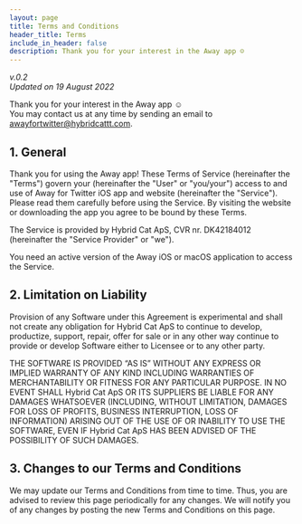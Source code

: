 ```yaml
---
layout: page
title: Terms and Conditions
header_title: Terms
include_in_header: false
description: Thank you for your interest in the Away app ☺️ 
---
```


_v.0.2_
<br>
_Updated on 19 August 2022_

Thank you for your interest in the Away app ☺️  
You may contact us at any time by sending an email to [awayfortwitter@hybridcattt.com](mailto:awayfortwitter@hybridcattt.com).

## 1. General 

Thank you for using the Away app! These Terms of Service (hereinafter the "Terms") govern your (hereinafter the "User" or "you/your") access to and use of Away for Twitter iOS app and website (hereinafter the "Service"). Please read them carefully before using the Service. By visiting the website or downloading the app you agree to be bound by these Terms.

The Service is provided by Hybrid Cat ApS, CVR nr. DK42184012 (hereinafter the "Service Provider" or "we").

You need an active version of the Away iOS or macOS application to access the Service.

## 2. Limitation on Liability

Provision of any Software under this Agreement is experimental and shall not create any obligation for Hybrid Cat ApS to continue to develop, productize, support, repair, offer for sale or in any other way continue to provide or develop Software either to Licensee or to any other party. 

THE SOFTWARE IS PROVIDED “AS IS” WITHOUT ANY EXPRESS OR IMPLIED WARRANTY OF ANY KIND INCLUDING WARRANTIES OF MERCHANTABILITY OR FITNESS FOR ANY PARTICULAR PURPOSE. IN NO EVENT SHALL Hybrid Cat ApS OR ITS SUPPLIERS BE LIABLE FOR ANY DAMAGES WHATSOEVER (INCLUDING, WITHOUT LIMITATION, DAMAGES FOR LOSS OF PROFITS, BUSINESS INTERRUPTION, LOSS OF INFORMATION) ARISING OUT OF THE USE OF OR INABILITY TO USE THE SOFTWARE, EVEN IF Hybrid Cat ApS HAS BEEN ADVISED OF THE POSSIBILITY OF SUCH DAMAGES.

## 3. Changes to our Terms and Conditions

We may update our Terms and Conditions from time to time. Thus, you are advised to review this page periodically for any changes. We will notify you of any changes by posting the new Terms and Conditions on this page.
